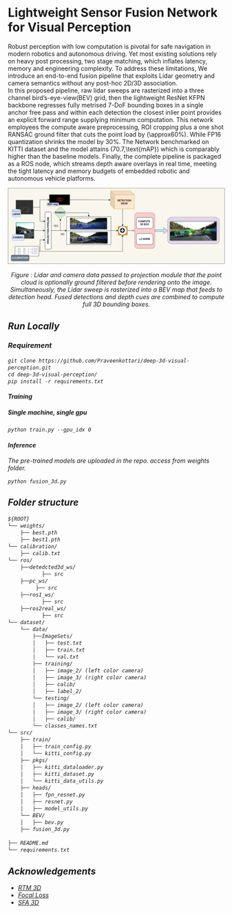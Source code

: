 
# Lightweight Sensor Fusion Network for Visual Perception

Robust perception with low computation is pivotal for safe navigation in modern robotics and autonomous driving. Yet most existing solutions rely on heavy post processing, two stage matching, which inflates latency, memory and engineering complexity. To address these limitations, We introduce an end-to-end fusion pipeline that exploits Lidar geometry and camera semantics without any post-hoc 2D/3D association.  
In this proposed pipeline, raw lidar sweeps are rasterized into a three channel bird’s-eye-view(BEV) grid, then the lightweight ResNet KFPN backbone regresses fully metrised 7-DoF bounding boxes in a single anchor free pass and within each detection the closest inlier point provides an explicit forward range supplying minimum computation. This network employees the compute aware preprocessing, ROI cropping plus a one shot RANSAC ground filter that cuts the point load by \(\approx60\%\). While FP16 quantization shrinks the model by 30\%. The Network benchmarked on KITTI dataset and the model attains \(70.7\,\text{mAP}\) which is comparably higher than the baseline models. Finally, the complete pipeline is packaged as a ROS node, which streams depth aware overlays in real time, meeting the tight latency and memory budgets of embedded robotic and autonomous vehicle platforms.


![Flowchart](docs/Fusion-pipline.png)

<p align="center"><i> Figure : Lidar and camera data passed to projection module that the point cloud is optionally ground filtered before rendering onto the image. Simultaneously, the Lidar sweep is rasterized into a BEV map that feeds to detection head. Fused detections and depth cues are combined to compute full 3D bounding boxes. </p>

##  Run Locally
### Requirement

```shell script
git clone https://github.com/Praveenkottari/deep-3d-visual-perception.git
cd deep-3d-visual-perception/
pip install -r requirements.txt
```

#### Training

##### Single machine, single gpu

```shell script
python train.py --gpu_idx 0
```
#### Inference

The pre-trained models are uploaded in the repo. access from weights folder.

```
python fusion_3d.py 
```


## Folder structure

```
${ROOT}
└── weights/    
    ├── best.pth
    ├── best1.pth
└── calibration/    
    ├── calib.txt
└── ros/    
    ├──detedcted3d_ws/
           ├── src
    ├──pc_ws/
         ├── src
    ├──ros1_ws/
           ├── src
    ├──ros2real_ws/
           ├── src
└── dataset/    
    └── data/
        ├──ImageSets/
        │   ├── test.txt
        │   ├── train.txt
        │   └── val.txt
        ├── training/
        │   ├── image_2/ (left color camera)
        │   ├── image_3/ (right color camera)
        │   ├── calib/
        │   ├── label_2/
        └── testing/  
        │   ├── image_2/ (left color camera)
        │   ├── image_3/ (right color camera)
        │   ├── calib/
        └── classes_names.txt
└── src/
    ├── train/
    │   ├── train_config.py
    │   └── kitti_config.py
    ├── pkgs/
    │   ├── kitti_dataloader.py
    │   ├── kitti_dataset.py
    │   └── kitti_data_utils.py
    ├── heads/
    │   ├── fpn_resnet.py
    │   ├── resnet.py
    │   ├── model_utils.py
    └── BEV/
    │   ├── bev.py
    ├── fusion_3d.py

├── README.md 
└── requirements.txt
```

## Acknowledgements

 - [RTM 3D](https://arxiv.org/abs/2001.03343)
 - [Focal Loss]([https://github.com/maudzung/SFA3D.git](https://arxiv.org/abs/1708.02002))
 - [SFA 3D](https://github.com/maudzung/SFA3D.git)


